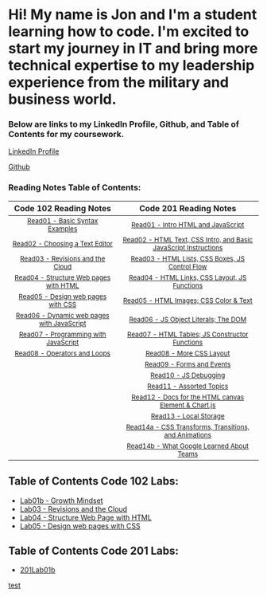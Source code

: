 # Hi! My name is Jon and I'm a student learning how to code.  I'm excited to start my journey in IT and bring more technical expertise to my leadership experience from the military and business world. 

### Below are links to my LinkedIn Profile, Github, and Table of Contents for my coursework. 

[LinkedIn Profile](https://www.linkedin.com/in/jon-gitter-a0123485/)

[Github](https://github.com/jon-gitter) 



### Reading Notes Table of Contents:

| **Code 102 Reading Notes** | **Code 201 Reading Notes** |
|:---:|:---:|
| [<font size ="2">Read01 - Basic Syntax Examples</font>](https://jon-gitter.github.io/reading-notes/Read01.md) | [<font size ="2">Read01 - Intro HTML and JavaScript</font>](https://jon-gitter.github.io/reading-notes/class-01.md) |           
|[<font size ="2">Read02 - Choosing a Text Editor</font>](https://jon-gitter.github.io/reading-notes/Read02.md)|[<font size ="2">Read02 - HTML Text, CSS Intro, and Basic JavaScript Instructions</font>](https://jon-gitter.github.io/reading-notes/class-02.md)|           
|[<font size ="2">Read03 - Revisions and the Cloud</font>](https://jon-gitter.github.io/reading-notes/Read03.md)|[<font size ="2">Read03 - HTML Lists, CSS Boxes, JS Control Flow</font>](https://jon-gitter.github.io/reading-notes/class-03.md)|
|[<font size ="2">Read04 - Structure Web pages with HTML</font>](https://jon-gitter.github.io/reading-notes/Read04.md)|[<font size ="2">Read04 - HTML Links, CSS Layout, JS Functions</font>](https://jon-gitter.github.io/reading-notes/class-04.md)|
|[<font size ="2">Read05 - Design web pages with CSS</font>](https://jon-gitter.github.io/reading-notes/Read05.md)|[<font size ="2">Read05 - HTML Images; CSS Color & Text</font>](https://jon-gitter.github.io/reading-notes/class-05.md)|
|[<font size ="2">Read06 - Dynamic web pages with JavaScript</font>](https://jon-gitter.github.io/reading-notes/Read06.md)|[<font size ="2">Read06 - JS Object Literals; The DOM</font>](https://jon-gitter.github.io/reading-notes/class-06.md)|
|[<font size ="2">Read07 - Programming with JavaScript</font>](https://jon-gitter.github.io/reading-notes/Read07.md)|[<font size ="2">Read07 - HTML Tables; JS Constructor Functions</font>](https://jon-gitter.github.io/reading-notes/class-07.md)|
|[<font size ="2">Read08 - Operators and Loops</font>](https://jon-gitter.github.io/reading-notes/Read08.md)|[<font size ="2">Read08 - More CSS Layout</font>](https://jon-gitter.github.io/reading-notes/class-08.md)|
|                                                                                                   |[<font size ="2">Read09 - Forms and Events</font>](https://jon-gitter.github.io/reading-notes/class-09.md)|
|                                                                                                  |[<font size ="2">Read10 - JS Debugging</font>](https://jon-gitter.github.io/reading-notes/class-10.md)|
|                                                                                                   |[<font size ="2">Read11 - Assorted Topics</font>](https://jon-gitter.github.io/reading-notes/class-11.md)|
|                                                                                                   |[<font size ="2">Read12 - Docs for the HTML canvas Element & Chart.js</font>](https://jon-gitter.github.io/reading-notes/class-12.md)|
|                                                                                                   |[<font size ="2">Read13 - Local Storage</font>](https://jon-gitter.github.io/reading-notes/class-13.md)|
|                                                                                                   |[<font size ="2">Read14a - CSS Transforms, Transitions, and Animations</font>](https://jon-gitter.github.io/reading-notes/class-14a.md)|
|                                                                                                   |[<font size ="2">Read14b - What Google Learned About Teams</font>](https://jon-gitter.github.io/reading-notes/class-14b.md)|



## Table of Contents Code 102 Labs:
+ [Lab01b - Growth Mindset](https://jon-gitter.github.io/reading-notes/Lab01b.md)
+ [Lab03 - Revisions and the Cloud](https://jon-gitter.github.io/reading-notes/Lab03.md)
+ [Lab04 - Structure Web Page with HTML](https://jon-gitter.github.io/reading-notes/homepage.html)
+ [Lab05 - Design web pages with CSS](https://jon-gitter.github.io/reading-notes/jonhobby2.html)


## Table of Contents Code 201 Labs:
+ [201Lab01b](https://jon-gitter.github.io/reading-notes/201Lab01b.md)

[test](root/class-01.md)





